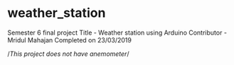 # weather_station
Semester 6 final project
Title - Weather station using Arduino
Contributor - Mridul Mahajan
Completed on 23/03/2019

/*This project does not have anemometer*/
